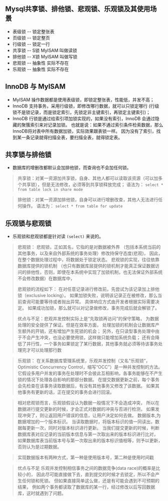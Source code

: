 ## Mysql共享锁、排他锁、悲观锁、乐观锁及其使用场景

* 表级锁 -- 锁定整张表
* 页级锁 -- 锁定整页
* 行级锁 -- 锁定一行
* 共享锁 -- S锁 MyISAM 叫做读锁
* 排他锁 -- X锁 MyISAM 叫做写锁
* 悲观锁 -- 抽象性 实际不存在
* 乐观锁 -- 抽象性 实际不存在

## InnoDB 与 MyISAM

  - MyISAM 操作数据都是使用表级锁，即锁定整张表，性能低，并发不高；
  - InnoDB 支持事务，采用行级锁，即修改哪行数据，就可以只锁定哪行 (行级锁不是锁记录，而是锁定索引，先锁定非主键索引，再锁定主键索引)；
  - InnoDB 行锁是通过给索引项加锁实现的，如果没有索引，InnoDB 会通过隐藏的聚簇索引来对记录加锁。
    也就是说：如果不通过索引条件检索数据，那么InnoDB将对表中所有数据加锁，实际效果跟表锁一样。
    因为没有了索引，找到某一条记录就得扫描全表，要扫描全表，就得锁定表。

## 共享锁与排他锁
 
  - 数据库的增删改都默认会加排他锁，而查询也不会加任何锁。

> 共享锁：对某一资源加共享锁，自身、其他人都可以读取该资源（可以加多个共享锁），但是无法修改，必须等到共享锁释放完成；
> 语法为： `select * from table lock in share mode`

> 排他锁：对某一资源加排他锁，自身可以进行增删改查，其他人无法进行任何操作。
> 语法为： `select * from table for update`

## 乐观锁与悲观锁

  - 乐观锁和悲观锁都是针对读 `(select)` 来说的。

> 悲观锁： 悲观锁，正如其名，它指的是对数据被外界
> （包括本系统当前的其他事务，以及来自外部系统的事务处理）修改持保守态度(悲观)，
> 因此，在整个数据处理过程中，将数据处于锁定状态。 
> 悲观锁的实现，往往依靠数据库提供的锁机制 
> （也只有数据库层提供的锁机制才能真正保证数据访问的排他性，否则，即使在本系统中实现了加锁机制，也无法保证外部系统不会修改数据）在数据库中，
> 
> 悲观锁的流程如下：
> 在对任意记录进行修改前，先尝试为该记录加上排他锁（exclusive locking）。
> 如果加锁失败，说明该记录正在被修改，那么当前查询可能要等待或者抛出异常。 
> 具体响应方式由开发者根据实际需要决定。
> 如果成功加锁，那么就可以对记录做修改，事务完成后就会解锁了。
> 
> 优点与不足：悲观并发控制实际上是“先取锁再访问”的保守策略，
> 为数据处理的安全提供了保证。但是在效率方面，
> 处理加锁的机制会让数据库产生额外的开销，还有增加产生死锁的机会；
> 另外，在只读型事务处理中由于不会产生冲突，也没必要使用锁，这样做只能增加系统负载；
> 还有会降低了并行性，一个事务如果锁定了某行数据，其他事务就必须等待该事务处理完才可以处理那行数

> 乐观锁： 在关系数据库管理系统里，乐观并发控制（又名“乐观锁”，Optimistic Concurrency Control，缩写“OCC”）是一种并发控制的方法。
> 它假设多用户并发的事务在处理时不会彼此互相影响，各事务能够在不产生锁的情况下处理各自影响的那部分数据。
> 在提交数据更新之前，每个事务会先检查在该事务读取数据后，有没有其他事务又修改了该数据。
> 如果其他事务有更新的话，正在提交的事务会进行回滚。

> 相对悲观锁而言，乐观锁假设认为数据一般情况下不会造成冲突，
> 所以在数据进行提交更新的时候，才会正式对数据的冲突与否进行检测，
> 如果发现冲突了，则让返回用户错误的信息，让用户决定如何去做。
> 数据版本,为数据增加的一个版本标识。
> 当读取数据时，将版本标识的值一同读出，数据每更新一次，同时对版本标识进行更新。
> 当我们提交更新的时候，判断数据库表对应记录的当前版本信息与第一次取出来的版本标识进行比对，
> 如果数据库表当前版本号与第一次取出来的版本标识值相等，则予以更新，
> 否则认为是过期数据。

>实现数据版本有两种方式，第一种是使用版本号，第二种是使用时间戳

> 优点与不足
> 乐观并发控制相信事务之间的数据竞争(data race)的概率是比较小的，
> 因此尽可能直接做下去，直到提交的时候才去锁定，所以不会产生任何锁和死锁。
> 但如果直接简单这么做，还是有可能会遇到不可预期的结果，
> 例如两个事务都读取了数据库的某一行，经过修改以后写回数据库，这时就遇到了问题。